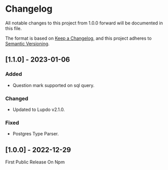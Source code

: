# Changelog

All notable changes to this project from 1.0.0 forward will be documented in this file.

The format is based on [Keep a Changelog](https://keepachangelog.com/en/1.0.0/),
and this project adheres to [Semantic Versioning](https://semver.org/spec/v2.0.0.html).

## [1.1.0] - 2023-01-06

### Added

-   Question mark supported on sql query.

### Changed

-   Updated to Lupdo v2.1.0.

### Fixed

-   Postgres Type Parser.

## [1.0.0] - 2022-12-29

First Public Release On Npm

